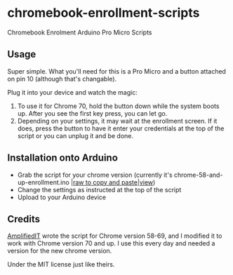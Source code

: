 # chromebook-enrollment-scripts
Chromebook Enrolment Arduino Pro Micro Scripts

## Usage

Super simple. What you'll need for this is a Pro Micro and a button attached on pin 10 (although that's changable).

Plug it into your device and watch the magic:

1. To use it for Chrome 70, hold the button down while the system boots up. After you see the first key press, you can let go.
2. Depending on your settings, it may wait at the enrollment screen. If it does, press the button to have it enter your credentials at the top of the script or you can unplug it and be done.

## Installation onto Arduino

- Grab the script for your chrome version (currently it's chrome-58-and-up-enrollment.ino |[raw to copy and paste](https://github.com/iamtheyammer/chromebook-enrollment-scripts/raw/master/chrome-58-and-up.ino)|[view](https://github.com/iamtheyammer/chromebook-enrollment-scripts/blob/master/chrome-58-and-up.ino))
- Change the settings as instructed at the top of the script
- Upload to your Arduino device

## Credits
[AmplifiedIT](https://labs.amplifiedit.com/centipede/) wrote the script for Chrome version 58-69, and I modified it to work with Chrome version 70 and up. I use this every day and needed a version for the new chrome version.

Under the MIT license just like theirs.
